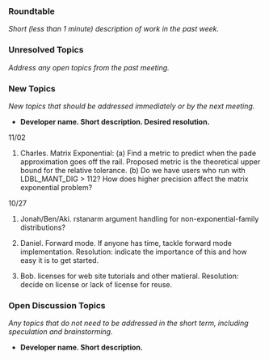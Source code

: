 ### Roundtable
_Short (less than 1 minute) description of work in the past week._

### Unresolved Topics
_Address any open topics from the past meeting._

### New Topics
_New topics that should be addressed immediately or by the next
meeting._

* __Developer name.  Short description.  Desired resolution.__

11/02

1. Charles. Matrix Exponential: 
(a) Find a metric to predict when the pade approximation goes off the rail. Proposed metric is the theoretical upper bound for the relative tolerance.
(b) Do we have users who run with LDBL_MANT_DIG > 112? How does higher precision affect the matrix exponential problem?

10/27

1. Jonah/Ben/Aki. rstanarm argument handling for non-exponential-family distributions?

1. Daniel. Forward mode. If anyone has time, tackle forward mode implementation. Resolution: indicate the importance of this and how easy it is to get started. 

1.  Bob.  licenses for web site tutorials and other matieral.  Resolution: decide on license or lack of license for reuse.

### Open Discussion Topics
_Any topics that do not need to be addressed in the short term,
including speculation and brainstorming._

* __Developer name.  Short description.__